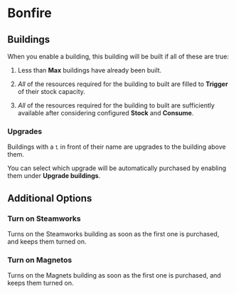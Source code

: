 # Bonfire

## Buildings

When you enable a building, this building will be built if all of these are true:

1. Less than **Max** buildings have already been built.

1. _All_ of the resources required for the building to built are filled to **Trigger** of their stock capacity.

1. _All_ of the resources required for the building to built are sufficiently available after considering configured **Stock** and **Consume**.

### Upgrades

Buildings with a `⮤` in front of their name are upgrades to the building above them.

You can select which upgrade will be automatically purchased by enabling them under **Upgrade buildings**.

## Additional Options

### Turn on Steamworks

Turns on the Steamworks building as soon as the first one is purchased, and keeps them turned on.

### Turn on Magnetos

Turns on the Magnets building as soon as the first one is purchased, and keeps them turned on.
